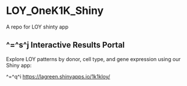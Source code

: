 # LOY_OneK1K_Shiny
A repo for LOY shinty app

##  ^=^s^j Interactive Results Portal

Explore LOY patterns by donor, cell type, and gene expression using our Shiny app:

 ^=^q^i https://lagreen.shinyapps.io/1k1kloy/

